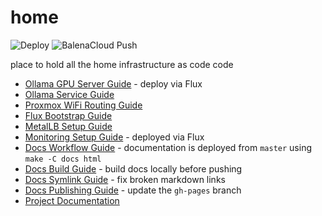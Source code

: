 # home

![Deploy](https://github.com/homeiac/home/workflows/.github/workflows/deploy_to_github.yml/badge.svg)
![BalenaCloud Push](https://github.com/homeiac/home/workflows/BalenaCloud%20Push/badge.svg)

place to hold all the home infrastructure as code code

* [Ollama GPU Server Guide](docs/source/md/proxmox_guides_ollama-gpu-server.md) - deploy via Flux
* [Ollama Service Guide](proxmox/guides/ollama-service-guide.md)
* [Proxmox WiFi Routing Guide](docs/source/md/proxmox_wifi_routing.md)
* [Flux Bootstrap Guide](docs/source/md/proxmox_guides_flux-guide.md)
* [MetalLB Setup Guide](docs/source/md/proxmox_guides_metallb-guide.md)
* [Monitoring Setup Guide](proxmox/guides/monitoring-guide.md) - deployed via Flux
* [Docs Workflow Guide](docs/source/md/docs_workflow_guide.md) - documentation is deployed from `master` using `make -C docs html`
* [Docs Build Guide](docs/source/md/docs_build_guide.md) - build docs locally before pushing
* [Docs Symlink Guide](docs/source/md/docs_symlink_guide.md) - fix broken markdown links
* [Docs Publishing Guide](docs/source/md/docs_publishing_guide.md) - update the `gh-pages` branch
* [Project Documentation](https://homeiac.github.io/home/)

